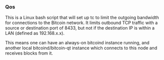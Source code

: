 ### Qos ###

This is a Linux bash script that will set up tc to limit the outgoing bandwidth for connections to the Bitcoin network. It limits outbound TCP traffic with a source or destination port of 8433, but not if the destination IP is within a LAN (defined as 192.168.x.x).

This means one can have an always-on bitcoind instance running, and another local bitcoind/bitcoin-qt instance which connects to this node and receives blocks from it.
